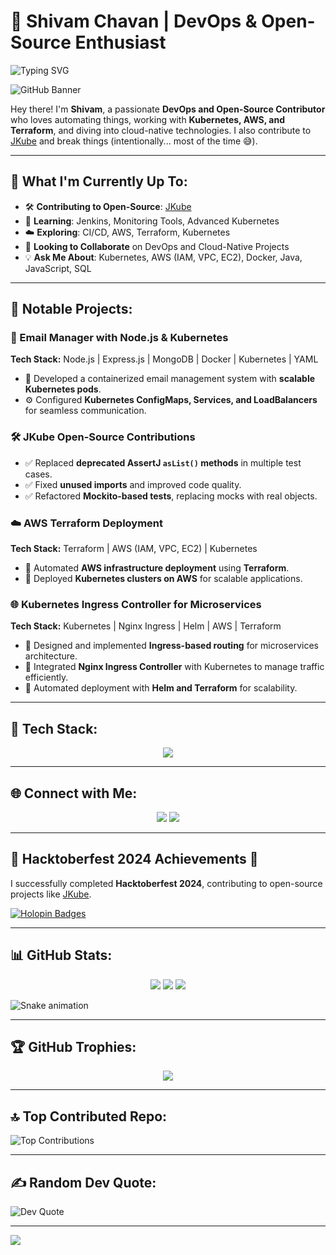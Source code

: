 
# 🚀 Shivam Chavan | DevOps & Open-Source Enthusiast

![Typing SVG](https://readme-typing-svg.herokuapp.com?font=Fira+Code&duration=4000&pause=500&color=00F7FF&center=true&width=435&lines=DevOps+Engineer;Open-Source+Contributor;Cloud-Native+Enthusiast;Kubernetes+%7C+AWS+%7C+Terraform)

![GitHub Banner](https://github.com/ShivamChavan01/ShivamChavan01/blob/main/banner.gif)

Hey there! I'm **Shivam**, a passionate **DevOps and Open-Source Contributor** who loves automating things, working with **Kubernetes, AWS, and Terraform**, and diving into cloud-native technologies. I also contribute to [JKube](https://github.com/eclipse-jkube/jkube) and break things (intentionally... most of the time 😅).

---

## 🔭 What I'm Currently Up To:
- 🛠 **Contributing to Open-Source**: [JKube](https://github.com/eclipse-jkube/jkube)
- 🌱 **Learning**: Jenkins, Monitoring Tools, Advanced Kubernetes
- ☁️ **Exploring**: CI/CD, AWS, Terraform, Kubernetes
- 👯 **Looking to Collaborate** on DevOps and Cloud-Native Projects
- 💡 **Ask Me About**: Kubernetes, AWS (IAM, VPC, EC2), Docker, Java, JavaScript, SQL

---

## 📂 Notable Projects:

### **📧 Email Manager with Node.js & Kubernetes**
**Tech Stack:** Node.js | Express.js | MongoDB | Docker | Kubernetes | YAML  
- 🚀 Developed a containerized email management system with **scalable Kubernetes pods**.
- ⚙️ Configured **Kubernetes ConfigMaps, Services, and LoadBalancers** for seamless communication.

### **🛠 JKube Open-Source Contributions**
- ✅ Replaced **deprecated AssertJ `asList()` methods** in multiple test cases.
- ✅ Fixed **unused imports** and improved code quality.
- ✅ Refactored **Mockito-based tests**, replacing mocks with real objects.

### **☁️ AWS Terraform Deployment**
**Tech Stack:** Terraform | AWS (IAM, VPC, EC2) | Kubernetes  
- 📌 Automated **AWS infrastructure deployment** using **Terraform**.
- 🔧 Deployed **Kubernetes clusters on AWS** for scalable applications.

### **🌐 Kubernetes Ingress Controller for Microservices**
**Tech Stack:** Kubernetes | Nginx Ingress | Helm | AWS | Terraform  
- 🚀 Designed and implemented **Ingress-based routing** for microservices architecture.
- 🔄 Integrated **Nginx Ingress Controller** with Kubernetes to manage traffic efficiently.
- 🔧 Automated deployment with **Helm and Terraform** for scalability.

---

## 📡 Tech Stack:
<p align="center">
<img src="https://skillicons.dev/icons?i=java,html,css,js,react,git,docker,kubernetes,aws,terraform,prometheus,grafana,jenkins,mongodb" />
</p>

---

## 🌐 Connect with Me:
<p align="center">
<a href="https://instagram.com/shivam.wtf"><img src="https://img.shields.io/badge/Instagram-%23E4405F.svg?logo=Instagram&logoColor=white"/></a>
<a href="https://linkedin.com/in/shivamchavan01"><img src="https://img.shields.io/badge/LinkedIn-%230077B5.svg?logo=linkedin&logoColor=white"/></a>
</p>

---

## 🎉 Hacktoberfest 2024 Achievements 🎉
I successfully completed **Hacktoberfest 2024**, contributing to open-source projects like [JKube](https://github.com/eclipse/jkube).  

[![Holopin Badges](https://holopin.me/shivamchavan01)](https://holopin.io/@shivamchavan01)  

---

## 📊 GitHub Stats:
<p align="center">
<img src="https://github-readme-stats.vercel.app/api?username=ShivamChavan01&theme=tokyonight&hide_border=false&include_all_commits=false&count_private=false" />
<img src="https://github-readme-streak-stats.herokuapp.com/?user=ShivamChavan01&theme=tokyonight&hide_border=false" />
<img src="https://github-readme-stats.vercel.app/api/top-langs/?username=ShivamChavan01&theme=tokyonight&hide_border=false&include_all_commits=false&count_private=false&layout=compact" />
</p>

![Snake animation](https://github.com/ShivamChavan01/ShivamChavan01/blob/output/github-contribution-grid-snake.svg)

---

## 🏆 GitHub Trophies:
<p align="center">
<img src="https://github-profile-trophy.vercel.app/?username=ShivamChavan01&theme=tokyonight&no-frame=true&no-bg=false&margin-w=4" />
</p>

---

## 🔝 Top Contributed Repo:
![Top Contributions](https://github-contributor-stats.vercel.app/api?username=ShivamChavan01&limit=5&theme=tokyonight&combine_all_yearly_contributions=true)  

---

## ✍️ Random Dev Quote:
![Dev Quote](https://quotes-github-readme.vercel.app/api?type=horizontal&theme=tokyonight)  

---

[![](https://visitcount.itsvg.in/api?id=ShivamChavan01&icon=6&color=12)](https://visitcount.itsvg.in)  
```

